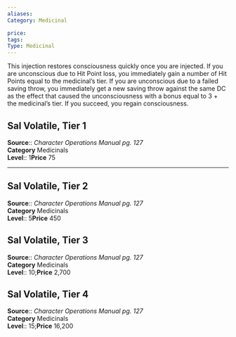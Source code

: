 ```yaml
---
aliases: 
Category: Medicinal

price:  
tags: 
Type: Medicinal
---
```

This injection restores consciousness quickly once you are injected. If you are unconscious due to Hit Point loss, you immediately gain a number of Hit Points equal to the medicinal’s tier. If you are unconscious due to a failed saving throw, you immediately get a new saving throw against the same DC as the effect that caused the unconsciousness with a bonus equal to 3 + the medicinal’s tier. If you succeed, you regain consciousness.  

## Sal Volatile, Tier 1

**Source**:: _Character Operations Manual pg. 127_  
**Category** Medicinals  
**Level**:: 1**Price** 75

---

## Sal Volatile, Tier 2

**Source**:: _Character Operations Manual pg. 127_  
**Category** Medicinals  
**Level**:: 5**Price** 450

## Sal Volatile, Tier 3

**Source**:: _Character Operations Manual pg. 127_  
**Category** Medicinals  
**Level**:: 10;**Price** 2,700

## Sal Volatile, Tier 4

**Source**:: _Character Operations Manual pg. 127_  
**Category** Medicinals  
**Level**:: 15;**Price** 16,200
